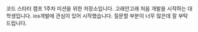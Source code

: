코드 스타터 캠프 1주차 미션을 위한 저장소입니다.
고래안고래
처음 개발을 시작하는 대학생입니다. ios개발에 관심이 있어 시작했습니다.
질문할 부분이 너무 많은데 잘 부탁드립니다.
